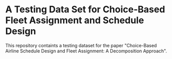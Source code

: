 # A Testing Data Set for Choice-Based Fleet Assignment and Schedule Design
This repository containts a testing dataset for the paper "Choice-Based Airline Schedule Design and Fleet Assignment: A Decomposition Approach".
